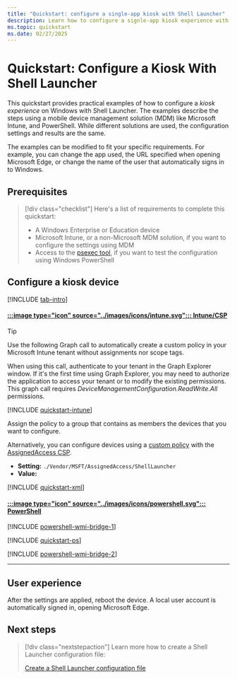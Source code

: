 ```yaml
---
title: "Quickstart: configure a single-app kiosk with Shell Launcher"
description: Learn how to configure a signle-app kiosk experience with Shell Launcher, using the Assigned Access configuration service provider (CSP), Microsoft Intune, PowerShell, or group policy (GPO).
ms.topic: quickstart
ms.date: 02/27/2025
---
```


# Quickstart: Configure a Kiosk With Shell Launcher

This quickstart provides practical examples of how to configure a *kiosk experience* on Windows with Shell Launcher. The examples describe the steps using a mobile device management solution (MDM) like Microsoft Intune, and PowerShell. While different solutions are used, the configuration settings and results are the same.

The examples can be modified to fit your specific requirements. For example, you can change the app used, the URL specified when opening Microsoft Edge, or change the name of the user that automatically signs in to Windows.

## Prerequisites

>[!div class="checklist"]
>Here's a list of requirements to complete this quickstart:
>
>- A Windows Enterprise or Education device
>- Microsoft Intune, or a non-Microsoft MDM solution, if you want to configure the settings using MDM
>- Access to the [psexec tool](/sysinternals/downloads/psexec), if you want to test the configuration using Windows PowerShell

## Configure a kiosk device

[!INCLUDE [tab-intro](../../../includes/configure/tab-intro.md)]

#### [:::image type="icon" source="../images/icons/intune.svg"::: **Intune/CSP**](#tab/intune)

> [!TIP]
> Use the following Graph call to automatically create a custom policy in your Microsoft Intune tenant without assignments nor scope tags.
>
> When using this call, authenticate to your tenant in the Graph Explorer window. If it's the first time using Graph Explorer, you may need to authorize the application to access your tenant or to modify the existing permissions. This graph call requires *DeviceManagementConfiguration.ReadWrite.All* permissions.

[!INCLUDE [quickstart-intune](includes/quickstart-intune.md)]

Assign the policy to a group that contains as members the devices that you want to configure.

Alternatively, you can configure devices using a [custom policy][MEM-1] with the [AssignedAccess CSP][WIN-3].

- **Setting:** `./Vendor/MSFT/AssignedAccess/ShellLauncher`
- **Value:**

[!INCLUDE [quickstart-xml](includes/quickstart-xml.md)]

#### [:::image type="icon" source="../images/icons/powershell.svg"::: **PowerShell**](#tab/ps)

[!INCLUDE [powershell-wmi-bridge-1](../../../includes/configure/powershell-wmi-bridge-1.md)]

[!INCLUDE [quickstart-ps](includes/quickstart-ps.md)]

[!INCLUDE [powershell-wmi-bridge-2](../../../includes/configure/powershell-wmi-bridge-2.md)]

---

## User experience

After the settings are applied, reboot the device. A local user account is automatically signed in, opening Microsoft Edge.

## Next steps

> [!div class="nextstepaction"]
> Learn more how to create a Shell Launcher configuration file:
>
> [Create a Shell Launcher configuration file](configuration-file.md)

<!--links-->

[WIN-3]: /windows/client-management/mdm/assignedaccess-csp
[MEM-1]: /mem/intune/configuration/custom-settings-windows-10
